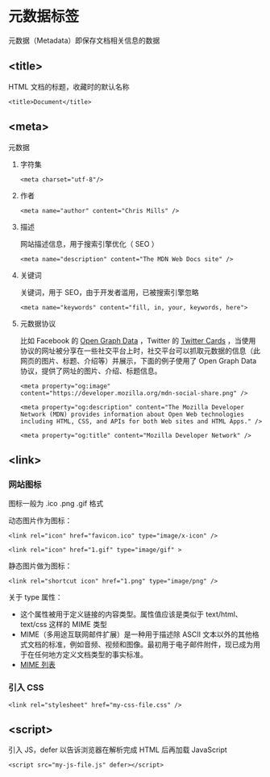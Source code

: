 # 元数据标签

元数据（Metadata）即保存文档相关信息的数据

## \<title>

HTML 文档的标题，收藏时的默认名称

`<title>Document</title>`

## \<meta>

元数据

1. 字符集

   `<meta charset="utf-8"/>`

2. 作者

   `<meta name="author" content="Chris Mills" />`

3. 描述

   网站描述信息，用于搜索引擎优化（ SEO ）

   `<meta name="description" content="The MDN Web Docs site" />`

4. 关键词

   关键词，用于 SEO，由于开发者滥用，已被搜索引擎忽略

   `<meta name="keywords" content="fill, in, your, keywords, here">`

5. 元数据协议

   比如 Facebook 的 [Open Graph Data](https://ogp.me/) ，Twitter 的 [Twitter Cards](https://developer.x.com/en/docs/twitter-for-websites/cards/overview/abouts-cards) ，当使用协议的网址被分享在一些社交平台上时，社交平台可以抓取元数据的信息（此网页的图片、标题、介绍等）并展示，下面的例子使用了 Open Graph Data 协议，提供了网址的图片、介绍、标题信息。

   `<meta property="og:image" content="https://developer.mozilla.org/mdn-social-share.png" />`

   `<meta property="og:description" content="The Mozilla Developer Network (MDN) provides information about Open Web technologies including HTML, CSS, and APIs for both Web sites and HTML Apps." />`

   `<meta property="og:title" content="Mozilla Developer Network" />`

## \<link>

### 网站图标

图标一般为 .ico .png .gif 格式

动态图片作为图标：

`<link rel="icon" href="favicon.ico" type="image/x-icon" />`

`<link rel="icon" href="1.gif" type="image/gif" >`

静态图片做为图标：

`<link rel="shortcut icon" href="1.png" type="image/png" />`

关于 type 属性：

- 这个属性被用于定义链接的内容类型。属性值应该是类似于 text/html、text/css 这样的 MIME 类型
- MIME（多用途互联网邮件扩展）是一种用于描述除 ASCII 文本以外的其他格式文档的标准，例如音频、视频和图像。最初用于电子邮件附件，现已成为用于在任何地方定义文档类型的事实标准。
- [MIME 列表](https://www.iana.org/assignments/media-types/media-types.xhtml)

### 引入 CSS

`<link rel="stylesheet" href="my-css-file.css" />`

## \<script>

引入 JS，defer 以告诉浏览器在解析完成 HTML 后再加载 JavaScript

`<script src="my-js-file.js" defer></script>`
